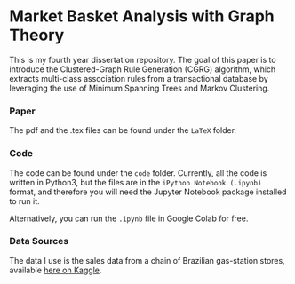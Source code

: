 # Market Basket Analysis with Graph Theory
This is my fourth year dissertation repository. The goal of this paper is to introduce the Clustered-Graph Rule Generation (CGRG) algorithm, which extracts multi-class association rules from a transactional database by leveraging the use of Minimum Spanning Trees and Markov Clustering.
### Paper
The pdf and the .tex files can be found under the `LaTeX` folder. 

### Code
The code can be found under the `code` folder. Currently, all the code is written in Python3, but the files are in the `iPython Notebook (.ipynb)` format, and therefore you will need the Jupyter Notebook package installed to run it.

Alternatively, you can run the `.ipynb` file in Google Colab for free.

### Data Sources
The data I use is the sales data from a chain of Brazilian gas-station stores, available [here on Kaggle](https://www.kaggle.com/marcio486/sales-data-for-a-chain-of-brazilian-stores).

